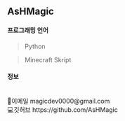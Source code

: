 ## AsHMagic
#### 프로그래밍 언어
> Python

> Minecraft Skript


#### 정보
<br/>
📩이메일 magicdev0000@gmail.com
<br/>
💻깃허브 https://github.com/AsHMagic
